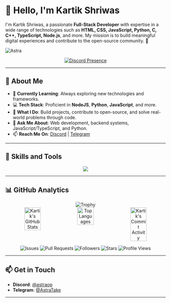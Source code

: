 # 👋 Hello, I'm Kartik Shriwas

I'm Kartik Shriwas, a passionate **Full-Stack Developer** with expertise in a wide range of technologies such as **HTML, CSS, JavaScript, Python, C, C++, TypeScript, Node.js**, and more. My mission is to build meaningful digital experiences and contribute to the open-source community. 🚀

![Astra](https://capsule-render.vercel.app/api?type=waving&color=gradient&height=200&section=header&text=Astra&fontSize=80&fontAlignY=35&animation=twinkling&fontColor=gradient)

<div align="center">
  <a href="https://discord.com/users/433227453637328897">
    <img src="https://lanyard.cnrad.dev/api/433227453637328897?bg=0000000" alt="Discord Presence" />
  </a>
</div>

---

## 🌟 About Me

- 🌱 **Currently Learning**: Always exploring new technologies and frameworks.
- 💻 **Tech Stack**: Proficient in **NodeJS**, **Python**, **JavaScript**, and more.
- 🔭 **What I Do**: Build projects, contribute to open-source, and solve real-world problems through code.
- 💬 **Ask Me About**: Web development, backend systems, JavaScript/TypeScript, and Python.
- 📫 **Reach Me On**: [Discord](https://discord.com/users/433227453637328897) | [Telegram](https://t.me/KartikShriwas)

---

## 🚀 Skills and Tools

<p align="center">
  <a href="https://github.com/kartikshriwas">
    <img src="https://skillicons.dev/icons?i=nodejs,js,ts,html,css,php,py,c,cpp,mongodb,vscode,github,nginx,cloudflare,ps&theme=dark" />
  </a>
</p>

---

## 📊 GitHub Analytics

<div align="center">
  <img src="https://github-profile-trophy.vercel.app/?username=kartikshriwas&theme=juicyfresh&no-frame=true" alt="Trophy" />
</div>

<div align="center" style="display: flex; flex-wrap: wrap; justify-content: space-evenly;">
  <img src="https://github-readme-stats.vercel.app/api?username=kartikshriwas&show_icons=true&theme=radical" alt="Kartik's GitHub Stats" width="32%" />
  <img src="https://github-readme-stats.vercel.app/api/top-langs/?username=kartikshriwas&layout=compact&theme=radical" alt="Top Languages" width="32%" />
  <img src="https://github-readme-streak-stats.herokuapp.com/?user=kartikshriwas&theme=radical" alt="Kartik's Commit Activity" width="32%" />
</div>

<p align="center">
  <img src="https://img.shields.io/github/issues/kartikshriwas/kartikshriwas?style=flat-square" alt="Issues" />
  <img src="https://img.shields.io/github/issues-pr/kartikshriwas/kartikshriwas?style=flat-square" alt="Pull Requests" />
  <img src="https://img.shields.io/github/followers/kartikshriwas?label=Follow&style=social" alt="Followers" />
  <img src="https://img.shields.io/github/stars/kartikshriwas?label=Stars&style=social" alt="Stars" />
  <img src="https://komarev.com/ghpvc/?username=kartikshriwas&color=blue" alt="Profile Views" />
</p>

---

## 📫 Get in Touch

- **Discord**: [@astraop](https://discord.com/users/433227453637328897)
- **Telegram**: [@AstraTake](https://t.me/AstraTake)

---

